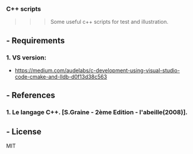 
### C++ scripts
>>> Some useful c++ scripts for test and illustration.

## - Requirements
### 1. VS version: 
- https://medium.com/audelabs/c-development-using-visual-studio-code-cmake-and-lldb-d0f13d38c563

## - References
### 1. Le langage C++. [S.Graine - 2ème Edition - l'abeille(2008)].

## - License
MIT